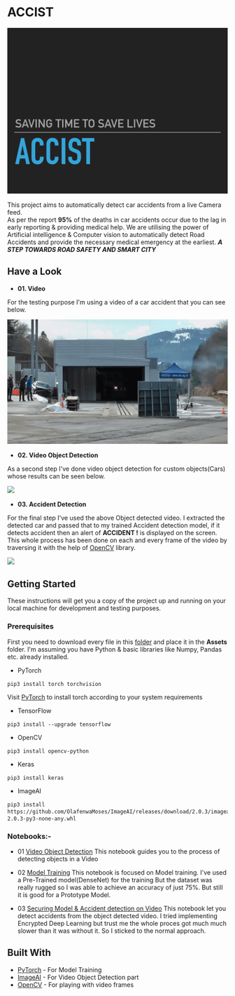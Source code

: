 # ACCIST

![](Assets/Accist.gif)

This project aims to automatically detect car accidents from a live Camera feed.<br> 
As per the report **95%** of the deaths in car accidents occur due to the lag in early reporting & providing medical help. We are utilising the power of Artificial intelligence & Computer vision to automatically detect Road Accidents and provide the necessary medical emergency at the earliest.
***A STEP TOWARDS ROAD SAFETY AND SMART CITY***  <br>

## Have a Look

* **01. Video**

For the testing purpose I'm using a video of a car accident that you can see below.

![](Assets/vid.gif)

* **02. Video Object Detection**

As a second step I've done video object detection for custom objects(Cars) whose results can be seen below.

![](Assets/ObjectDetectedVideo.gif)

* **03. Accident Detection**

For the final step I've used the above Object detected video. I extracted the detected car and passed that to my trained Accident detection model, if it detects accident then an alert of **ACCIDENT !** is displayed on the screen. This whole process has been done on each and every frame of the video by traversing it with the help of [OpenCV](https://opencv.org) library.

![](Assets/output.gif)

## Getting Started
These instructions will get you a copy of the project up and running on your local machine for development and testing purposes.

### Prerequisites
First you need to download every file in this [folder](https://drive.google.com/open?id=1Fd4FDT6TpPLIZuWU4ZGB0YI5cyWLxeSt) and place it in the **Assets** folder.
I'm assuming you have Python & basic libraries like Numpy, Pandas etc. already installed.<br>

* PyTorch
```
pip3 install torch torchvision
```
Visit [PyTorch](https://pytorch.org/) to install torch according to your system requirements

* TensorFlow
```
pip3 install --upgrade tensorflow
```

* OpenCV
```
pip3 install opencv-python
```

* Keras
```
pip3 install keras
```
* ImageAI
```
pip3 install https://github.com/OlafenwaMoses/ImageAI/releases/download/2.0.3/imageai-2.0.3-py3-none-any.whl
```

### Notebooks:-
* 01 [Video Object Detection]() This notebook guides you to the process of detecting objects in a Video<br>

* 02 [Model Training]() This notebook is focused on Model training. I've used a Pre-Trained model(DenseNet) for the training But the dataset was really rugged so I was able to achieve an accuracy of just 75%. But still it is good for a Prototype Model.<br>

* 03 [Securing Model & Accident detection on Video]() This notebook let you detect accidents from the object detected video. I tried implementing Encrypted Deep Learning but trust me the whole proces got much much slower than it was without it. So I sticked to the normal approach.<br>


## Built With
* [PyTorch](https://pytorch.org/) - For Model Training
* [ImageAI](http://imageai.org/) - For Video Object Detection part
* [OpenCV](https://opencv.org) - For playing with video frames


